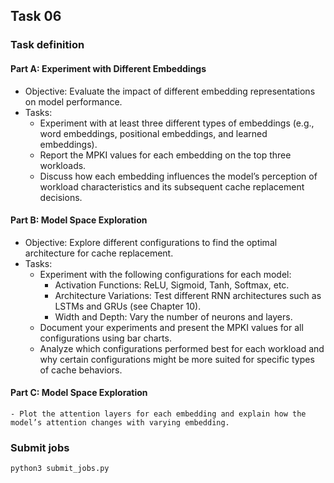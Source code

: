 ## Task 06

### Task definition

#### Part A: Experiment with Different Embeddings
- Objective: Evaluate the impact of different embedding representations on model performance.
- Tasks:
    - Experiment with at least three different types of embeddings (e.g., word embeddings, positional embeddings, and learned embeddings).
    - Report the MPKI values for each embedding on the top three workloads.
    - Discuss how each embedding influences the model’s perception of workload characteristics and its subsequent cache replacement decisions.

#### Part B: Model Space Exploration
- Objective: Explore different configurations to find the optimal architecture for cache replacement.
- Tasks:
    -  Experiment with the following configurations for each model:
        - Activation Functions: ReLU, Sigmoid, Tanh, Softmax, etc.
        - Architecture Variations: Test different RNN architectures such as LSTMs and GRUs (see Chapter 10).
        - Width and Depth: Vary the number of neurons and layers.
    - Document your experiments and present the MPKI values for all configurations using bar charts.
    - Analyze which configurations performed best for each workload and why certain configurations might be more suited for specific types of cache behaviors.

#### Part C: Model Space Exploration
    - Plot the attention layers for each embedding and explain how the model’s attention changes with varying embedding.

### Submit jobs

```bash
python3 submit_jobs.py
```